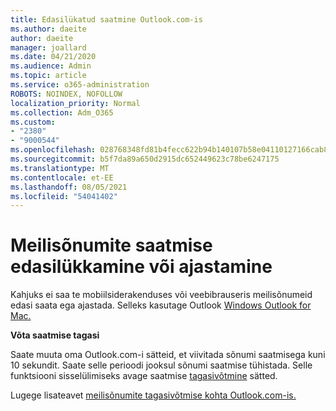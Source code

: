 ```yaml
---
title: Edasilükatud saatmine Outlook.com-is
ms.author: daeite
author: daeite
manager: joallard
ms.date: 04/21/2020
ms.audience: Admin
ms.topic: article
ms.service: o365-administration
ROBOTS: NOINDEX, NOFOLLOW
localization_priority: Normal
ms.collection: Adm_O365
ms.custom:
- "2380"
- "9000544"
ms.openlocfilehash: 028768348fd81b4fecc622b94b140107b58e04110127166cab8e92ce3ab33b36
ms.sourcegitcommit: b5f7da89a650d2915dc652449623c78be6247175
ms.translationtype: MT
ms.contentlocale: et-EE
ms.lasthandoff: 08/05/2021
ms.locfileid: "54041402"
---
```

# <a name="delay-or-schedule-sending-email-messages"></a>Meilisõnumite saatmise edasilükkamine või ajastamine

Kahjuks ei saa te mobiilsiderakenduses või veebibrauseris meilisõnumeid edasi saata ega ajastada. Selleks kasutage Outlook [Windows Outlook for Mac.](https://products.office.com/outlook/email-and-calendar-software-microsoft-outlook)

**Võta saatmise tagasi**

Saate muuta oma Outlook.com-i sätteid, et viivitada sõnumi saatmisega kuni 10 sekundit. Saate selle perioodi jooksul sõnumi saatmise tühistada. Selle funktsiooni sisselülimiseks avage saatmise [tagasivõtmine](https://outlook.live.com/mail/options/mail/messageContent/undoSend) sätted.

Lugege lisateavet [meilisõnumite tagasivõtmise kohta Outlook.com-is.](https://support.office.com/article/c069ddde-5282-4085-8f4c-d7b133324f8a?wt.mc_id=Office_Outlook_com_Alchemy)